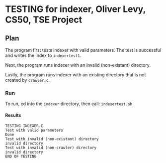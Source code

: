# TESTING for indexer, Oliver Levy, CS50, TSE Project

## Plan

The program first tests indexer with valid parameters. The test is successful and writes the index to `indexertest1`.

Next, the program runs indexer with an invalid (non-existant) directory.

Lastly, the program runs indexer with an existing directory that is not created by `crawler.c`.
 
### Run
To run, cd into the `indexer` directory, then call:
`indexertest.sh`

#### Results
```
TESTING INDEXER.C
Test with valid parameters
Done 
Test with invalid (non-existant) directory
invalid directory 
Test with invalid (non-crawler) directory
invalid directory 
END OF TESTING
```

 
